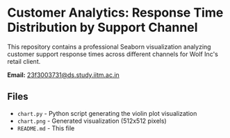 # Customer Analytics: Response Time Distribution by Support Channel

This repository contains a professional Seaborn visualization analyzing customer support response times across different channels for Wolf Inc's retail client.

**Email:** 23f3003731@ds.study.iitm.ac.in

## Files
- `chart.py` - Python script generating the violin plot visualization
- `chart.png` - Generated visualization (512x512 pixels)
- `README.md` - This file
